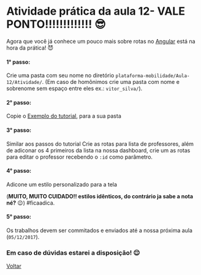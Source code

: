 # Atividade prática da aula 12- VALE PONTO!!!!!!!!!!!!! :sunglasses:

Agora que você já conhece um pouco mais sobre rotas no [Angular](https://angular.io/) está na hora da prática! :smiling_imp:

#### 1° passo:

Crie uma pasta com seu nome no diretório `plataforma-mobilidade/Aula-12/Atividade/`.  (Em caso de homônimos crie uma pasta com nome e sobrenome sem espaço entre eles ex.: `vitor_silva/`).

#### 2° passo:

Copie o [Exemplo do tutorial](https://github.com/meta-sistemas-2017/plataforma-mobilidade/tree/master/Aula-12/Exemplo),  para a sua pasta

#### 3° passo:

Similar aos passos do tutorial Crie as rotas para lista de professores, além de adiconar os 4 primeiros da lista na nossa dashboard, crie um as rotas para editar o professor recebendo o `:id` como parâmetro.

#### 4° passo:

Adicone um estilo personalizado para a tela 

(**MUITO, MUITO CUIDADO!! estilos idênticos, do contrário ja sabe a nota né?** :wink:) #ficaadica.

#### 5° passo:

Os trabalhos devem ser commitados e enviados até a nossa próxima aula (`05/12/2017`).

### Em caso de dúvidas estarei a disposição! :relieved:

[Voltar](https://github.com/meta-sistemas-2017/plataforma-mobilidade/tree/master/Aula-12)
